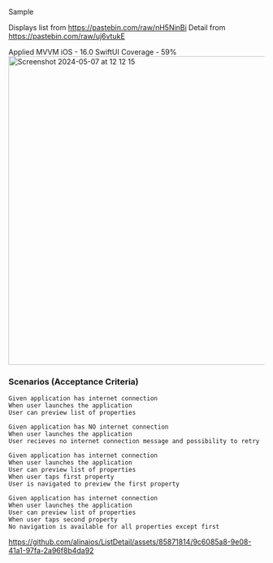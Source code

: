 Sample

Displays list from https://pastebin.com/raw/nH5NinBi
Detail from https://pastebin.com/raw/uj6vtukE

Applied MVVM 
iOS - 16.0
SwiftUI
Coverage - 59%
<img width="606" alt="Screenshot 2024-05-07 at 12 12 15" src="https://github.com/alinaios/ListDetail/assets/85871814/f36dbf22-4022-4c54-9f12-9fe5279f3c53">


### Scenarios (Acceptance Criteria)

```  
Given application has internet connection
When user launches the application
User can preview list of properties
```

``` 
Given application has NO internet connection
When user launches the application
User recieves no internet connection message and possibility to retry
```

``` 
Given application has internet connection
When user launches the application
User can preview list of properties 
When user taps first property
User is navigated to preview the first property
```
``` 
Given application has internet connection
When user launches the application
User can preview list of properties 
When user taps second property
No navigation is available for all properties except first
```

https://github.com/alinaios/ListDetail/assets/85871814/9c6085a8-9e08-41a1-97fa-2a96f8b4da92



